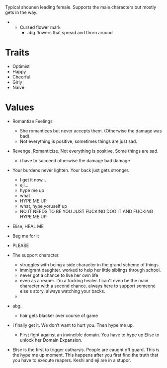 Typical shounen leading female. Supports the male characters but mostly gets in the way. 
- - Cursed flower mark
	- abg flowers that spread and thorn around
# Traits
- Optimist 
- Happy
- Cheerful
- Girly
- Naive 

# Values
- Romantize Feelings
	- She romantices but never accepts them. (Otherwise the damage was bad).
	- Not everything is positive, sometimes things are just sad.
- Revenge. Romanticize. Not everything is positive. Some things are sad. 
	- i have to succeed otherwise the damage bad damage


- Your burdens never lighten. Your back just gets stronger. 
	- I get it now...
	- eji... 
	- hype me up
	- what 
	- HYPE ME UP
	- what, hype yoruself up
	- NO IT NEEDS TO BE YOU JUST FUCKING DOO IT AND FUCKING HYPE ME UP



- Elise, HEAL ME
- Beg me for it
- PLEASE

- The support character.
	- struggles with being a side character in the grand scheme of things. 
	- immigrant daughter. worked to help her little siblings through school. 
	- never got a chance to live her own life
	- even as a reaper. I'm a fucking healer. I can't even be the main character with a second chance. always here to support someone else's story. always watching your backs. 
	- 

- abg. 
	- hair gets blacker over course of game

- I finally get it. We don’t want to hurt you. Then hype me up. 
	- First fight against an invincible domain. You have to hype up Elise to unlock her Domain Expansion.

- Elise is the first to trigger catharsis. People are caught off guard. This is the hype me up moment. This happens after you first find the truth that you have to execute reapers. Keshi and eji are in a stupor. 